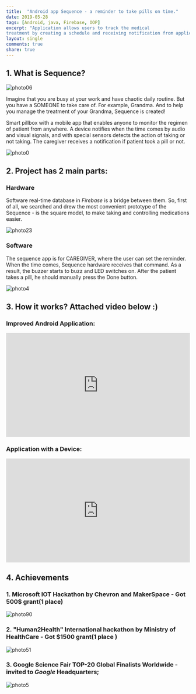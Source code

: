 ```yaml
---
title:  "Android app Sequence - a reminder to take pills on time."
date: 2019-05-28
tags: [Android, java, Firebase, OOP]
excerpt: "Application allows users to track the medical
treatment by creating a schedule and receiving notification from application."
layout: single
comments: true
share: true
---
```


## 1. What is Sequence?

![photo06](/seq/intro.png)

Imagine that you are busy at your work and have chaotic daily routine.
But you have a SOMEONE to take care of. For example, Grandma.
And to help you manage the treatment of your Grandma, Sequence is created!

Smart pillbox with a mobile app that enables anyone to monitor the regimen of patient from anywhere. A device notifies when the time comes by audio and visual signals, and with special sensors detects the action of taking or not taking. The caregiver receives a notification if patient took a pill or not.

![photo0](/seq/2.png)


## 2. Project has 2 main parts:

### Hardware
Software real-time database in *Firebase* is a bridge between them. So, first of all, we searched and drew the most convenient prototype of the Sequence - is the square model, to make taking and controlling medications easier.

![photo23](/seq/harware.png)

### Software
The sequence app is for CAREGIVER, where the user can set the reminder. When the time comes, Sequence hardware receives that command. As a result, the buzzer starts to buzz and LED switches on. After the patient takes a pill, he should manually press the Done button.


![photo4](/seq/1.png)



## 3. How it works? Attached video below :)

### Improved Android Application:


<style>.embed-container { position: relative; padding-bottom: 56.25%; height: 0; overflow: hidden; max-width: 100%; } .embed-container iframe, .embed-container object, .embed-container embed { position: absolute; top: 0; left: 0; width: 100%; height: 100%; }</style><div class='embed-container'><iframe src='https://www.youtube.com/embed/nTXiG7dh7sI' frameborder='0' allowfullscreen></iframe></div>



### Application with a Device:


<style>.embed-container { position: relative; padding-bottom: 56.25%; height: 0; overflow: hidden; max-width: 100%; } .embed-container iframe, .embed-container object, .embed-container embed { position: absolute; top: 0; left: 0; width: 100%; height: 100%; }</style><div class='embed-container'><iframe src='https://www.youtube.com/embed/jG4Tb-uKZtw' frameborder='0' allowfullscreen></iframe></div>


## 4. Achievements


### 1. Microsoft IOT Hackathon by Chevron and MakerSpace - Got 500$ grant(1 place)


![photo90](/seq/che.jpg)


### 2. "Human2Health" International hackathon by Ministry of HealthCare - Got $1500 grant(1 place )


![photo51](/seq/hu.jpg)


### 3. Google Science Fair TOP-20 Global Finalists Worldwide - invited to *Google* Headquarters;


![photo5](/seq/gog.jpg)
